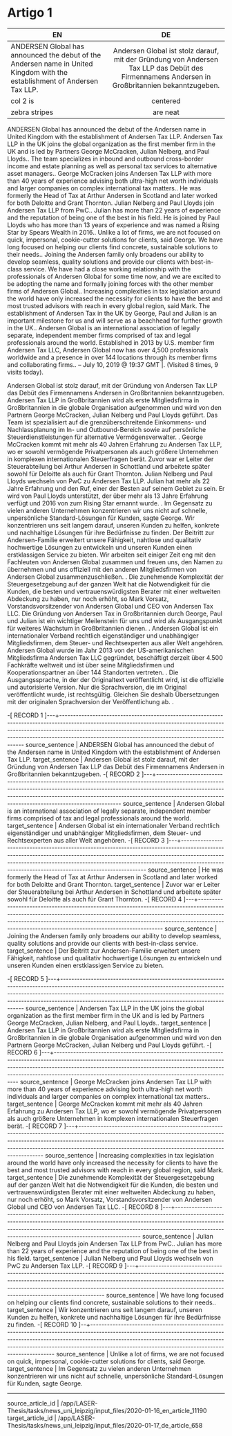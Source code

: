 
# Artigo 1
| EN        | DE           | 
| ------------- |:-------------:| 
| ANDERSEN Global has announced the debut of the Andersen name in United Kingdom with the establishment of Andersen Tax LLP. | Andersen Global ist stolz darauf, mit der Gründung von Andersen Tax LLP das Debüt des Firmennamens Andersen in Großbritannien bekanntzugeben. |
| col 2 is      | centered      | 
| zebra stripes | are neat      | 


ANDERSEN Global has announced the debut of the Andersen name in United Kingdom with the establishment of Andersen Tax LLP.
 Andersen Tax LLP in the UK joins the global organization as the first member firm in the UK and is led by Partners George McCracken, Julian Nelberg, and Paul Lloyds..
 The team specializes in inbound and outbound cross-border income and estate planning as well as personal tax services to alternative asset managers..
 George McCracken joins Andersen Tax LLP with more than 40 years of experience advising both ultra-high net worth individuals and larger companies on complex international tax matters..
 He was formerly the Head of Tax at Arthur Andersen in Scotland and later worked for both Deloitte and Grant Thornton.
 Julian Nelberg and Paul Lloyds join Andersen Tax LLP from PwC.. Julian has more than 22 years of experience and the reputation of being one of the best in his field.
 He is joined by Paul Lloyds who has more than 13 years of experience and was named a Rising Star by Spears Wealth in 2016..
 Unlike a lot of firms, we are not focused on quick, impersonal, cookie-cutter solutions for clients, said George.
 We have long focused on helping our clients find concrete, sustainable solutions to their needs..
 Joining the Andersen family only broadens our ability to develop seamless, quality solutions and provide our clients with best-in-class service.
 We have had a close working relationship with the professionals of Andersen Global for some time now, and we are excited to be adopting the name and formally joining forces with the other member firms of Andersen Global..
 Increasing complexities in tax legislation around the world have only increased the necessity for clients to have the best and most trusted advisors with reach in every global region, said Mark.
 The establishment of Andersen Tax in the UK by George, Paul and Julian is an important milestone for us and will serve as a beachhead for further growth in the UK..
 Andersen Global is an international association of legally separate, independent member firms comprised of tax and legal professionals around the world.
 Established in 2013 by U.S. member firm Andersen Tax LLC, Andersen Global now has over 4,500 professionals worldwide and a presence in over 144 locations through its member firms and collaborating firms..
 – July 10, 2019 @ 19:37 GMT |. (Visited 8 times, 9 visits today).


 Andersen Global ist stolz darauf, mit der Gründung von Andersen Tax LLP das Debüt des Firmennamens Andersen in Großbritannien bekanntzugeben.
 Andersen Tax LLP in Großbritannien wird als erste Mitgliedsfirma in Großbritannien in die globale Organisation aufgenommen und wird von den Partnern George McCracken, Julian Nelberg und Paul Lloyds geführt.
 Das Team ist spezialisiert auf die grenzüberschreitende Einkommens- und Nachlassplanung im In- und Outbound-Bereich sowie auf persönliche Steuerdienstleistungen für alternative Vermögensverwalter. .
 George McCracken kommt mit mehr als 40 Jahren Erfahrung zu Andersen Tax LLP, wo er sowohl vermögende Privatpersonen als auch größere Unternehmen in komplexen internationalen Steuerfragen berät.
 Zuvor war er Leiter der Steuerabteilung bei Arthur Andersen in Schottland und arbeitete später sowohl für Deloitte als auch für Grant Thornton.
 Julian Nelberg und Paul Lloyds wechseln von PwC zu Andersen Tax LLP.
 Julian hat mehr als 22 Jahre Erfahrung und den Ruf, einer der Besten auf seinem Gebiet zu sein.
 Er wird von Paul Lloyds unterstützt, der über mehr als 13 Jahre Erfahrung verfügt und 2016 von  zum Rising Star ernannt wurde. .
 Im Gegensatz zu vielen anderen Unternehmen konzentrieren wir uns nicht auf schnelle, unpersönliche Standard-Lösungen für Kunden, sagte George.
 Wir konzentrieren uns seit langem darauf, unseren Kunden zu helfen, konkrete und nachhaltige Lösungen für ihre Bedürfnisse zu finden.
 Der Beitritt zur Andersen-Familie erweitert unsere Fähigkeit, nahtlose und qualitativ hochwertige Lösungen zu entwickeln und unseren Kunden einen erstklassigen Service zu bieten.
 Wir arbeiten seit einiger Zeit eng mit den Fachleuten von Andersen Global zusammen und freuen uns, den Namen zu übernehmen und uns offiziell mit den anderen Mitgliedsfirmen von Andersen Global zusammenzuschließen. .
 Die zunehmende Komplexität der Steuergesetzgebung auf der ganzen Welt hat die Notwendigkeit für die Kunden, die besten und vertrauenswürdigsten Berater mit einer weltweiten Abdeckung zu haben, nur noch erhöht, so Mark Vorsatz, Vorstandsvorsitzender von Andersen Global und CEO von Andersen Tax LLC.
 Die Gründung von Andersen Tax in Großbritannien durch George, Paul und Julian ist ein wichtiger Meilenstein für uns und wird als Ausgangspunkt für weiteres Wachstum in Großbritannien dienen. .
 Andersen Global ist ein internationaler Verband rechtlich eigenständiger und unabhängiger Mitgliedsfirmen, dem Steuer- und Rechtsexperten aus aller Welt angehören.
 Andersen Global wurde im Jahr 2013 von der US-amerikanischen Mitgliedsfirma Andersen Tax LLC gegründet, beschäftigt derzeit über 4.500 Fachkräfte weltweit und ist über seine Mitgliedsfirmen und Kooperationspartner an über 144 Standorten vertreten. .
 Die Ausgangssprache, in der der Originaltext veröffentlicht wird, ist die offizielle und autorisierte Version.
 Nur die Sprachversion, die im Original veröffentlicht wurde, ist rechtsgültig.
 Gleichen Sie deshalb Übersetzungen mit der originalen Sprachversion der Veröffentlichung ab. .

 -[ RECORD 1 ]---+-----------------------------------------------------------------------------------------------------------------------------------------------------------------------------------------------------------------------------------------------------------------------------------------------------------
 source_sentence | ANDERSEN Global has announced the debut of the Andersen name in United Kingdom with the establishment of Andersen Tax LLP.
 target_sentence | Andersen Global ist stolz darauf, mit der Gründung von Andersen Tax LLP das Debüt des Firmennamens Andersen in Großbritannien bekanntzugeben.
 -[ RECORD 2 ]---+-----------------------------------------------------------------------------------------------------------------------------------------------------------------------------------------------------------------------------------------------------------------------------------------------------------
 source_sentence | Andersen Global is an international association of legally separate, independent member firms comprised of tax and legal professionals around the world.
 target_sentence | Andersen Global ist ein internationaler Verband rechtlich eigenständiger und unabhängiger Mitgliedsfirmen, dem Steuer- und Rechtsexperten aus aller Welt angehören.
 -[ RECORD 3 ]---+-----------------------------------------------------------------------------------------------------------------------------------------------------------------------------------------------------------------------------------------------------------------------------------------------------------
 source_sentence | He was formerly the Head of Tax at Arthur Andersen in Scotland and later worked for both Deloitte and Grant Thornton.
 target_sentence | Zuvor war er Leiter der Steuerabteilung bei Arthur Andersen in Schottland und arbeitete später sowohl für Deloitte als auch für Grant Thornton.
 -[ RECORD 4 ]---+-----------------------------------------------------------------------------------------------------------------------------------------------------------------------------------------------------------------------------------------------------------------------------------------------------------
 source_sentence | Joining the Andersen family only broadens our ability to develop seamless, quality solutions and provide our clients with best-in-class service.
 target_sentence | Der Beitritt zur Andersen-Familie erweitert unsere Fähigkeit, nahtlose und qualitativ hochwertige Lösungen zu entwickeln und unseren Kunden einen erstklassigen Service zu bieten.

 -[ RECORD 5 ]---+-----------------------------------------------------------------------------------------------------------------------------------------------------------------------------------------------------------------------------------------------------------------------------------------------------------
 source_sentence | Andersen Tax LLP in the UK joins the global organization as the first member firm in the UK and is led by Partners George McCracken, Julian Nelberg, and Paul Lloyds..
 target_sentence | Andersen Tax LLP in Großbritannien wird als erste Mitgliedsfirma in Großbritannien in die globale Organisation aufgenommen und wird von den Partnern George McCracken, Julian Nelberg und Paul Lloyds geführt.
 -[ RECORD 6 ]---+-----------------------------------------------------------------------------------------------------------------------------------------------------------------------------------------------------------------------------------------------------------------------------------------------------------
 source_sentence | George McCracken joins Andersen Tax LLP with more than 40 years of experience advising both ultra-high net worth individuals and larger companies on complex international tax matters..
 target_sentence | George McCracken kommt mit mehr als 40 Jahren Erfahrung zu Andersen Tax LLP, wo er sowohl vermögende Privatpersonen als auch größere Unternehmen in komplexen internationalen Steuerfragen berät.
 -[ RECORD 7 ]---+-----------------------------------------------------------------------------------------------------------------------------------------------------------------------------------------------------------------------------------------------------------------------------------------------------------
 source_sentence | Increasing complexities in tax legislation around the world have only increased the necessity for clients to have the best and most trusted advisors with reach in every global region, said Mark.
 target_sentence | Die zunehmende Komplexität der Steuergesetzgebung auf der ganzen Welt hat die Notwendigkeit für die Kunden, die besten und vertrauenswürdigsten Berater mit einer weltweiten Abdeckung zu haben, nur noch erhöht, so Mark Vorsatz, Vorstandsvorsitzender von Andersen Global und CEO von Andersen Tax LLC.
 -[ RECORD 8 ]---+-----------------------------------------------------------------------------------------------------------------------------------------------------------------------------------------------------------------------------------------------------------------------------------------------------------
 source_sentence | Julian Nelberg and Paul Lloyds join Andersen Tax LLP from PwC.. Julian has more than 22 years of experience and the reputation of being one of the best in his field.
 target_sentence | Julian Nelberg und Paul Lloyds wechseln von PwC zu Andersen Tax LLP.
 -[ RECORD 9 ]---+-----------------------------------------------------------------------------------------------------------------------------------------------------------------------------------------------------------------------------------------------------------------------------------------------------------
 source_sentence | We have long focused on helping our clients find concrete, sustainable solutions to their needs..
 target_sentence | Wir konzentrieren uns seit langem darauf, unseren Kunden zu helfen, konkrete und nachhaltige Lösungen für ihre Bedürfnisse zu finden.
 -[ RECORD 10 ]--+-----------------------------------------------------------------------------------------------------------------------------------------------------------------------------------------------------------------------------------------------------------------------------------------------------------
 source_sentence | Unlike a lot of firms, we are not focused on quick, impersonal, cookie-cutter solutions for clients, said George.
 target_sentence | Im Gegensatz zu vielen anderen Unternehmen konzentrieren wir uns nicht auf schnelle, unpersönliche Standard-Lösungen für Kunden, sagte George.



















----------------


source_article_id | /app/LASER-Thesis/tasks/news_uni_leipzig/input_files/2020-01-16_en_article_11190
target_article_id | /app/LASER-Thesis/tasks/news_uni_leipzig/input_files/2020-01-17_de_article_658
